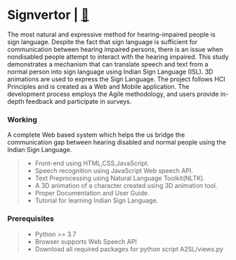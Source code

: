 # Signvertor | [📝](https://www.irjmets.com/paperdetail.php?paperId=483e95ea8f80aa64d0e45e11b010725d&title=SignvertorA+Hearing+Aid+Module+For+The+Deaf&authpr=Sharadindu+Adhikari)

The most natural and expressive method for hearing-impaired people is sign language. Despite the fact that sign language is sufficient for communication between hearing impaired persons, there is an issue when nondisabled people attempt to interact with the hearing impaired. This study demonstrates a mechanism that can translate speech and text from a normal person into sign language using Indian Sign Language (ISL). 3D animations are used to express the Sign Language. The project follows HCI Principles and is created as a Web and Mobile application. The development process employs the Agile methodology, and users provide in-depth feedback and participate in surveys.

### Working
A complete Web based system which helps the us bridge the communication gap between hearing disabled and normal people using the Indian Sign Language.

>- Front-end using HTML,CSS,JavaScript.
>- Speech recognition using JavaScript Web speech API.
>- Text Preprocessing using Natural Language Toolkit(NLTK).
>- A 3D animation of a character created using 3D animation tool.
>- Proper Documentation and User Guide.
>- Tutorial for learning Indian Sign Language.


### Prerequisites

>- Python >= 3.7
>- Browser supports Web Speech API
>- Download all required packages for python script A2SL/views.py





